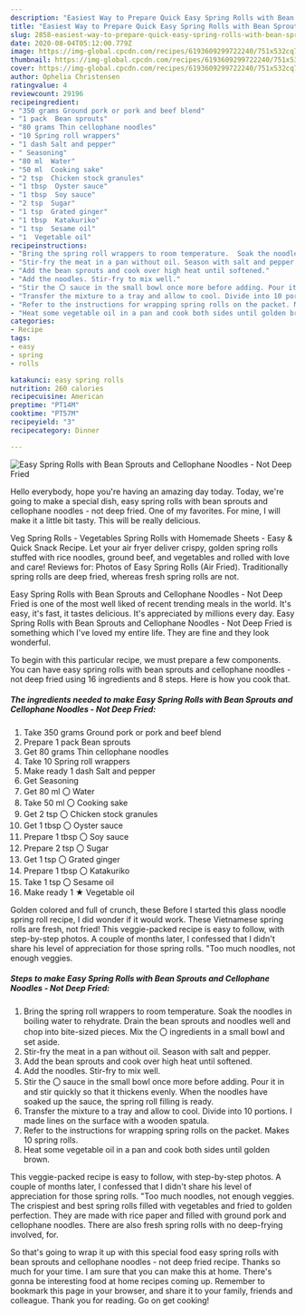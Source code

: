 ```yaml
---
description: "Easiest Way to Prepare Quick Easy Spring Rolls with Bean Sprouts and Cellophane Noodles - Not Deep Fried"
title: "Easiest Way to Prepare Quick Easy Spring Rolls with Bean Sprouts and Cellophane Noodles - Not Deep Fried"
slug: 2858-easiest-way-to-prepare-quick-easy-spring-rolls-with-bean-sprouts-and-cellophane-noodles-not-deep-fried
date: 2020-08-04T05:12:00.779Z
image: https://img-global.cpcdn.com/recipes/6193609299722240/751x532cq70/easy-spring-rolls-with-bean-sprouts-and-cellophane-noodles-not-deep-fried-recipe-main-photo.jpg
thumbnail: https://img-global.cpcdn.com/recipes/6193609299722240/751x532cq70/easy-spring-rolls-with-bean-sprouts-and-cellophane-noodles-not-deep-fried-recipe-main-photo.jpg
cover: https://img-global.cpcdn.com/recipes/6193609299722240/751x532cq70/easy-spring-rolls-with-bean-sprouts-and-cellophane-noodles-not-deep-fried-recipe-main-photo.jpg
author: Ophelia Christensen
ratingvalue: 4
reviewcount: 29196
recipeingredient:
- "350 grams Ground pork or pork and beef blend"
- "1 pack  Bean sprouts"
- "80 grams Thin cellophane noodles"
- "10 Spring roll wrappers"
- "1 dash Salt and pepper"
- " Seasoning"
- "80 ml  Water"
- "50 ml  Cooking sake"
- "2 tsp  Chicken stock granules"
- "1 tbsp  Oyster sauce"
- "1 tbsp  Soy sauce"
- "2 tsp  Sugar"
- "1 tsp  Grated ginger"
- "1 tbsp  Katakuriko"
- "1 tsp  Sesame oil"
- "1  Vegetable oil"
recipeinstructions:
- "Bring the spring roll wrappers to room temperature.  Soak the noodles in boiling water to rehydrate. Drain the bean sprouts and noodles well and chop into bite-sized pieces. Mix the 〇 ingredients in a small bowl and set aside."
- "Stir-fry the meat in a pan without oil. Season with salt and pepper."
- "Add the bean sprouts and cook over high heat until softened."
- "Add the noodles. Stir-fry to mix well."
- "Stir the 〇 sauce in the small bowl once more before adding. Pour it in and stir quickly so that it thickens evenly. When the noodles have soaked up the sauce, the spring roll filling is ready."
- "Transfer the mixture to a tray and allow to cool. Divide into 10 portions. I made lines on the surface with a wooden spatula."
- "Refer to the instructions for wrapping spring rolls on the packet. Makes 10 spring rolls."
- "Heat some vegetable oil in a pan and cook both sides until golden brown."
categories:
- Recipe
tags:
- easy
- spring
- rolls

katakunci: easy spring rolls 
nutrition: 260 calories
recipecuisine: American
preptime: "PT14M"
cooktime: "PT57M"
recipeyield: "3"
recipecategory: Dinner

---
```



![Easy Spring Rolls with Bean Sprouts and Cellophane Noodles - Not Deep Fried](https://img-global.cpcdn.com/recipes/6193609299722240/751x532cq70/easy-spring-rolls-with-bean-sprouts-and-cellophane-noodles-not-deep-fried-recipe-main-photo.jpg)

Hello everybody, hope you're having an amazing day today. Today, we're going to make a special dish, easy spring rolls with bean sprouts and cellophane noodles - not deep fried. One of my favorites. For mine, I will make it a little bit tasty. This will be really delicious.

Veg Spring Rolls - Vegetables Spring Rolls with Homemade Sheets - Easy &amp; Quick Snack Recipe. Let your air fryer deliver crispy, golden spring rolls stuffed with rice noodles, ground beef, and vegetables and rolled with love and care! Reviews for: Photos of Easy Spring Rolls (Air Fried). Traditionally spring rolls are deep fried, whereas fresh spring rolls are not.

Easy Spring Rolls with Bean Sprouts and Cellophane Noodles - Not Deep Fried is one of the most well liked of recent trending meals in the world. It's easy, it's fast, it tastes delicious. It's appreciated by millions every day. Easy Spring Rolls with Bean Sprouts and Cellophane Noodles - Not Deep Fried is something which I've loved my entire life. They are fine and they look wonderful.


To begin with this particular recipe, we must prepare a few components. You can have easy spring rolls with bean sprouts and cellophane noodles - not deep fried using 16 ingredients and 8 steps. Here is how you cook that.

<!--inarticleads1-->

##### The ingredients needed to make Easy Spring Rolls with Bean Sprouts and Cellophane Noodles - Not Deep Fried:

1. Take 350 grams Ground pork or pork and beef blend
1. Prepare 1 pack  Bean sprouts
1. Get 80 grams Thin cellophane noodles
1. Take 10 Spring roll wrappers
1. Make ready 1 dash Salt and pepper
1. Get  Seasoning
1. Get 80 ml 〇 Water
1. Take 50 ml 〇 Cooking sake
1. Get 2 tsp 〇 Chicken stock granules
1. Get 1 tbsp 〇 Oyster sauce
1. Prepare 1 tbsp 〇 Soy sauce
1. Prepare 2 tsp 〇 Sugar
1. Get 1 tsp 〇 Grated ginger
1. Prepare 1 tbsp 〇 Katakuriko
1. Take 1 tsp 〇 Sesame oil
1. Make ready 1 ★ Vegetable oil


Golden colored and full of crunch, these Before I started this glass noodle spring roll recipe, I did wonder if it would work. These Vietnamese spring rolls are fresh, not fried! This veggie-packed recipe is easy to follow, with step-by-step photos. A couple of months later, I confessed that I didn&#39;t share his level of appreciation for those spring rolls. &#34;Too much noodles, not enough veggies. 

<!--inarticleads2-->

##### Steps to make Easy Spring Rolls with Bean Sprouts and Cellophane Noodles - Not Deep Fried:

1. Bring the spring roll wrappers to room temperature.  Soak the noodles in boiling water to rehydrate. Drain the bean sprouts and noodles well and chop into bite-sized pieces. Mix the 〇 ingredients in a small bowl and set aside.
1. Stir-fry the meat in a pan without oil. Season with salt and pepper.
1. Add the bean sprouts and cook over high heat until softened.
1. Add the noodles. Stir-fry to mix well.
1. Stir the 〇 sauce in the small bowl once more before adding. Pour it in and stir quickly so that it thickens evenly. When the noodles have soaked up the sauce, the spring roll filling is ready.
1. Transfer the mixture to a tray and allow to cool. Divide into 10 portions. I made lines on the surface with a wooden spatula.
1. Refer to the instructions for wrapping spring rolls on the packet. Makes 10 spring rolls.
1. Heat some vegetable oil in a pan and cook both sides until golden brown.


This veggie-packed recipe is easy to follow, with step-by-step photos. A couple of months later, I confessed that I didn&#39;t share his level of appreciation for those spring rolls. &#34;Too much noodles, not enough veggies. The crispiest and best spring rolls filled with vegetables and fried to golden perfection. They are made with rice paper and filled with ground pork and cellophane noodles. There are also fresh spring rolls with no deep-frying involved, for. 

So that's going to wrap it up with this special food easy spring rolls with bean sprouts and cellophane noodles - not deep fried recipe. Thanks so much for your time. I am sure that you can make this at home. There's gonna be interesting food at home recipes coming up. Remember to bookmark this page in your browser, and share it to your family, friends and colleague. Thank you for reading. Go on get cooking!
